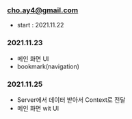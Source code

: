 ### cho.ay4@gmail.com
* start : 2021.11.22

### 2021.11.23
* 메인 화면 UI
* bookmark(navigation)

### 2021.11.25
* Server에서 데이터 받아서 Context로 전달
* 메인 화면 wit UI

